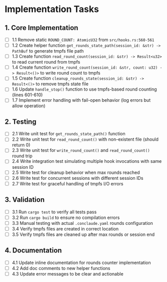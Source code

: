 # Implementation Tasks

## 1. Core Implementation

- [ ] 1.1 Remove static `ROUND_COUNT: AtomicU32` from `src/hooks.rs:560-561`
- [ ] 1.2 Create helper function `get_rounds_state_path(session_id: &str) -> PathBuf` to generate tmpfs file path
- [ ] 1.3 Create function `read_round_count(session_id: &str) -> Result<u32>` to read current round from tmpfs
- [ ] 1.4 Create function `write_round_count(session_id: &str, count: u32) -> Result<()>` to write round count to tmpfs
- [ ] 1.5 Create function `cleanup_rounds_state(session_id: &str) -> Result<()>` to remove tmpfs state file
- [ ] 1.6 Update `handle_stop()` function to use tmpfs-based round counting (lines 601-610)
- [ ] 1.7 Implement error handling with fail-open behavior (log errors but allow operation)

## 2. Testing

- [ ] 2.1 Write unit test for `get_rounds_state_path()` function
- [ ] 2.2 Write unit test for `read_round_count()` with non-existent file (should return 0)
- [ ] 2.3 Write unit test for `write_round_count()` and `read_round_count()` round trip
- [ ] 2.4 Write integration test simulating multiple hook invocations with same session ID
- [ ] 2.5 Write test for cleanup behavior when max rounds reached
- [ ] 2.6 Write test for concurrent sessions with different session IDs
- [ ] 2.7 Write test for graceful handling of tmpfs I/O errors

## 3. Validation

- [ ] 3.1 Run `cargo test` to verify all tests pass
- [ ] 3.2 Run `cargo build` to ensure no compilation errors
- [ ] 3.3 Manual testing with actual `.conclaude.yaml` rounds configuration
- [ ] 3.4 Verify tmpfs files are created in correct location
- [ ] 3.5 Verify tmpfs files are cleaned up after max rounds or session end

## 4. Documentation

- [ ] 4.1 Update inline documentation for rounds counter implementation
- [ ] 4.2 Add doc comments to new helper functions
- [ ] 4.3 Update error messages to be clear and actionable
